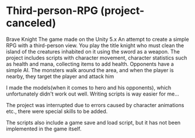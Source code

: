 # Third-person-RPG (project-canceled)

Brave Knight
The game made on the Unity 5.x
An attempt to create a simple RPG with a third-person view. You play the title knight who must clean the island of the creatures inhabited on it using the sword as a weapon. 
The project includes scripts with character movement, character statistics such as health and mana, collecting items to add health. Opponents have a simple AI. The monsters walk around the area, and when the player is nearby, they target the player and attack him

I made the models(when it comes to hero and his opponents), which unfortunately didn't work out well. Writing scripts is way easier for me...

The project was interrupted due to errors caused by character animations etc., there were special skills to be added.

The scripts also include a game save and load script, but it has not been implemented in the game itself.
